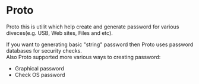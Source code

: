 # Proto
Proto this is utilit which help create and generate password for various diveces(e.g. USB, Web sites, Files and etc).

If you want to generating basic "string" password then Proto uses password databases for security checks.<br>
Also Proto supported more various ways to creating password:
   * Graphical password
   * Check OS password
  
